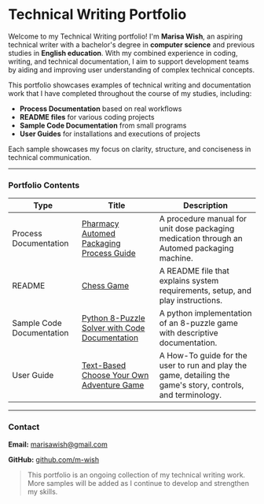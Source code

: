 # Technical Writing Portfolio
Welcome to my Technical Writing portfolio! I'm **Marisa Wish**, an aspiring technical writer with a bachelor's degree in **computer science** and previous studies in **English education**. With my combined experience in coding, writing, and technical documentation, I aim to support development teams by aiding and improving user understanding of complex technical concepts. 

This portfolio showcases examples of technical writing and documentation work that I have completed throughout the course of my studies, including:
- **Process Documentation** based on real workflows
- **README files** for various coding projects
- **Sample Code Documentation** from small programs
- **User Guides** for installations and executions of projects

Each sample showcases my focus on clarity, structure, and conciseness in technical communication.

---
### Portfolio Contents
| Type | Title | Description |
|------|-------|-------------|
| Process Documentation | [Pharmacy Automed Packaging Process Guide](./process-docs/Pharmacy-Automed-Manual.pdf) | A procedure manual for unit dose packaging medication through an Automed packaging machine. |
| README | [Chess Game](./readmes/Chess-README.md) | A README file that explains system requirements, setup, and play instructions. | 
| Sample Code Documentation | [Python 8-Puzzle Solver with Code Documentation](./code-doc/8puzzle.py) | A python implementation of an 8-puzzle game with descriptive documentation. |
| User Guide | [Text-Based Choose Your Own Adventure Game](./user-guides/How-To-Play.md) | A How-To guide for the user to run and play the game, detailing the game's story, controls, and terminology. |
---
### Contact
**Email:** marisawish@gmail.com

**GitHub:** [github.com/m-wish](https://github.com/m-wish/)

>This portfolio is an ongoing collection of my technical writing work. More samples will be added as I continue to develop and strengthen my skills.
